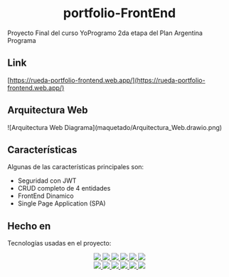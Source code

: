 <h1 align="center" id="title">portfolio-FrontEnd</h1>

<p id="description">Proyecto Final del curso YoProgramo 2da etapa del Plan Argentina Programa</p>

<h2>Link</h2>

[https://rueda-portfolio-frontend.web.app/](https://rueda-portfolio-frontend.web.app/)

<h2>Arquitectura Web</h2>
![Arquitectura Web Diagrama](maquetado/Arquitectura_Web.drawio.png)

<h2>Características</h2>
Algunas de las características principales son: 

*   Seguridad con JWT
*   CRUD completo de 4 entidades
*   FrontEnd Dinamico
*   Single Page Application (SPA)
  
<h2>Hecho en</h2>

Tecnologías usadas en el proyecto: 
  <p align="center">
    <a href="https://www.java.com/" target="_blank">
      <img src="https://img.shields.io/badge/java-%23ED8B00.svg?style=plastic&logo=java&logoColor=white">
    </a>
    <a href="https://spring.io/" target="_blank">
      <img src="https://img.shields.io/badge/spring-%236DB33F.svg?style=plastic&logo=spring&logoColor=white">
    </a>
    <a href="https://www.mysql.com/" target="_blank">
      <img src="https://img.shields.io/badge/mysql-%2300f.svg?style=plastic&logo=mysql&logoColor=white">
    </a>
    <a href="https://github.com/" target="_blank">
      <img src="https://img.shields.io/badge/github-%23121011.svg?style=plastic&logo=github&logoColor=white">
    </a>
    <a href="https://firebase.google.com/" target="_blank">
      <img src="https://img.shields.io/badge/firebase-%23039BE5.svg?style=plastic&logo=firebase">
    </a>
    <a href="https://www.render.com/" target="_blank">
      <img src="https://img.shields.io/badge/render-%2343000.svg?style=plastic&logo=render&logoColor=white">
    </a>
    <br>
    <a href="https://en.wikipedia.org/wiki/HTML5" target="_blank">
      <img src="https://img.shields.io/badge/html5-%23E34F26.svg?style=plastic&logo=html5&logoColor=white">
    </a>
    <a href="https://www.w3schools.com/css/" target="_blank">
      <img src="https://img.shields.io/badge/css3-%231572B6.svg?style=plastic&logo=css3&logoColor=white">
    </a>
    <a href="https://getbootstrap.com/" target="_blank">
      <img src="https://img.shields.io/badge/bootstrap-%23563D7C.svg?style=plastic&logo=bootstrap&logoColor=white">
    </a>
    <a href="https://www.javascript.com/" target="_blank">
      <img src="https://img.shields.io/badge/javascript-%23323330.svg?style=plastic&logo=javascript&logoColor=%23F7DF1E">
    </a>
    <a href="https://www.typescriptlang.org/" target="_blank">
      <img src="https://img.shields.io/badge/typescript-%23007ACC.svg?style=plastic&logo=typescript&logoColor=white">
    </a>
    <a href="https://angular.io/" target="_blank">
      <img src="https://img.shields.io/badge/angular-%23DD0031.svg?style=plastic&logo=angular&logoColor=white">
    </a>
   </p>
